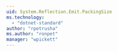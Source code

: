 ```yaml
---
uid: System.Reflection.Emit.PackingSize
ms.technology: 
  - "dotnet-standard"
author: "rpetrusha"
ms.author: "ronpet"
manager: "wpickett"
---
```

